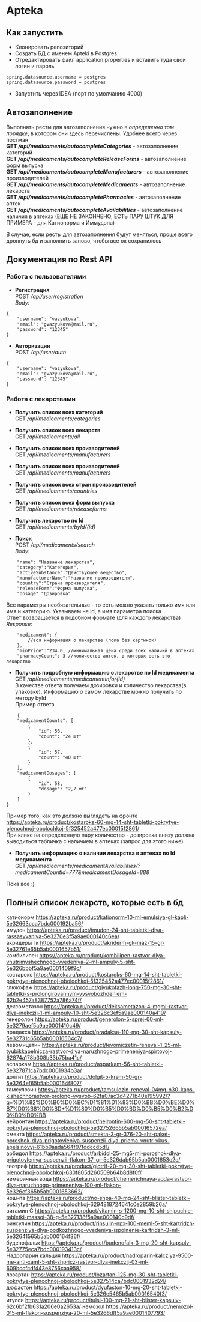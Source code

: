 # Apteka
## Как запустить
- Клонировать репозиторий
- Создать БД с именем Apteki в Postgres
- Отредактировать файл application.properties и вставить туда свои логин и пароль
```
spring.datasource.username = postgres
spring.datasource.password = postgres
```
- Запустить через IDEA (порт по умолчанию 4000)
## Автозаполнение
Выполнять ресты для автозаполнения нужно в *определенно том порядке*, в котором они здесь перечислены. Удобнее всего через постман      
**GET */api/medicaments/autocompleteCategories*** - автозаполнение категорий   
**GET */api/medicaments/autocompleteReleaseForms*** - автозаполнение форм выпуска   
**GET */api/medicaments/autocompleteManufacturers*** - автозаполнение производителей   
**GET */api/medicaments/autocompleteMedicaments*** - автозаполнение лекарств   
**GET */api/medicaments/autocompletePharmacies*** - автозаполнение аптек   
**GET */api/medicaments/autocompleteAvailabilities*** - автозаполнение наличия в аптеках (ЕЩЕ НЕ ЗАКОНЧЕНО, ЕСТЬ ПАРУ ШТУК ДЛЯ ПРИМЕРА - для Катионорма и Иммудона)   

В случае, если ресты для автозаполнения будут меняться, проще всего дропнуть бд и заполнить заново, чтобы все ок сохранилось

## Документация по Rest API
### Работа с пользователями
- **Регистрация**    
POST */api/user/registration*     
*Body:*
```
{
    "username": "vazyukova",
    "email": "gvazyukova@mail.ru",
    "password": "12345"
}
```
- **Авторизация**    
POST */api/user/auth*
```
{
    "username": "vazyukova",
    "email": "gvazyukova@mail.ru",
    "password": "12345"
}
```

### Работа с лекарствами
- **Получить список всех категорий**    
GET */api/medicaments/categories*

- **Получить список всех лекарств**    
GET */api/medicaments/all*

- **Получить список всех производителей**    
GET */api/medicaments/manufacturers*

- **Получить список всех производителей**    
GET */api/medicaments/manufacturers*

- **Получить список всех стран производителей**    
GET */api/medicaments/сountries*

- **Получить список всех форм выпуска**    
GET */api/medicaments/releaseforms*

- **Получить лекарство по Id**    
GET */api/medicaments/byId/{id}*

- **Поиск**    
POST */api/medicaments/search*     
*Body:*
```
    "name": "Название лекарства",
    "category":"Категория",
    "activeSubstance":"Действующее вещество",
    "manufacturerName":"Название производителя",
    "country":"Страна производителя",
    "releaseForm":"Форма выпуска",
    "dosage":"Дозировка"
```
Все параметры необязательные - то есть можно указать только имя или имя и категорию. Указываем не id, а имя параметра поиска    
Ответ возвращается в подобном формате (для каждого лекарства)    
*Response:*
```
    "medicament": {
        //вся информация о лекарстве (пока без картинок)
    },
    "minPrice":"234.0, //минимальная цена среди всех наличий в аптеках
    "pharmacyCount": 3 //количество аптек, в которых есть это лекарство
```
- **Получить подробную информацию о лекарстве по Id медикамента**    
GET */api/medicaments/medicamentInfo/{id}*     
В качестве ответа получаем дозировки и количество лекарства(в упаковке). Информацию о самом лекарстве можно получить по методу byId      
Пример ответа     
```
    {
    "medicamentCounts": [
        {
            "id": 56,
            "count": "24 шт"
        },
        {
            "id": 57,
            "count": "40 шт"
        }
    ],
    "medicamentDosages": [
        {
            "id": 58,
            "dosage": "2,7 мг"
        }
    ]
}
```
Пример того, как это должно выглядеть на фронте https://apteka.ru/product/kostaroks-60-mg-14-sht-tabletki-pokrytye-plenochnoj-obolochkoj-5f325452a477ec00015f2861/          
При клике на определенную пару количество - дозировка внизу должна выводиться табличка с наличием в аптеках (запрос для этого ниже)     

- **Получить информацию о наличии лекарства в аптеках по Id медикамента**    
GET */api/medicaments/medicamentAvailabilities/?medicamentCountId=777&medicamentDosageId=888*     

Пока все :)      
## Полный список лекарств, которые есть в бд
катионорм https://apteka.ru/product/kationorm-10-ml-emulsiya-gl-kapli-5e32663cca7bdc000192ba56/     
    имудон https://apteka.ru/product/imudon-24-sht-tabletki-dlya-rassasyvaniya-5e3270e3f5a9ae000140c6ea/      
    акридерм гк https://apteka.ru/product/akriderm-gk-maz-15-gr-5e32761e65b5ab0001657b51/     
    комбилипен https://apteka.ru/product/kombilipen-rastvor-dlya-vnutrimyshechnogo-vvedeniya-2-ml-ampuly-5-sht-5e326bbbf5a9ae0001409f9c/      
    костарокс https://apteka.ru/product/kostaroks-60-mg-14-sht-tabletki-pokrytye-plenochnoj-obolochkoj-5f325452a477ec00015f2861/     
    глюкофаж https://apteka.ru/product/glyukofazh-long-750-mg-30-sht-tabletki-s-prolongirovannym-vysvobozhdeniem-62b2e457a8387752a786a74f/     
    дексометазон https://apteka.ru/product/deksametazon-4-mgml-rastvor-dlya-inekczij-1-ml-ampuly-10-sht-5e326c3ef5a9ae000140a419/     
    генеролон https://apteka.ru/product/generolon-5-sprej-60-ml-5e3279aef5a9ae0001410c49/    
    прадакса https://apteka.ru/product/pradaksa-110-mg-30-sht-kapsuly-5e32731c65b5ab00016564c7/      
    левомицетин https://apteka.ru/product/levomiczetin-reneval-1-25-ml-tyubikkapelnicza-rastvor-dlya-naruzhnogo-primeneniya-spirtovoj-62874a178b308b33b75ba41c/     
    аспаркам https://apteka.ru/product/asparkam-56-sht-tabletki-5e327871ca7bdc0001934b3a/     
    долгит https://apteka.ru/product/dolgit-5-krem-50-gr-5e3264ef65b5ab000164f807/     
    тамсулозин https://apteka.ru/product/tamsulozin-reneval-04mg-n30-kaps-kishechnorastvor-prolong-vysvob-62fa07ac3d4271b40e195992/?q=%D1%82%D0%B0%D0%BC%D1%81%D1%83%D0%BB%D0%BE%D0%B7%D0%B8%D0%BD+%D1%80%D0%B5%D0%BD%D0%B5%D0%B2%D0%B0%D0%BB      
    нейронтин https://apteka.ru/product/nejrontin-600-mg-50-sht-tabletki-pokrytye-plenochnoj-obolochkoj-5e32752665b5ab00016572ea/      
    смекта https://apteka.ru/product/smekta-3-gr-376-20-sht-paket-poroshok-dlya-prigotovleniya-suspenzii-dlya-priema-vnutr-vkus-apelsinovyj-61bb0aada564f07fddccd5d1/     
    арбидол https://apteka.ru/product/arbidol-25-mg5-ml-poroshok-dlya-prigotovleniya-suspenzii-flakon-37-gr-5e326dab65b5ab0001653c2c/     
    гиотриф https://apteka.ru/product/giotrif-20-mg-30-sht-tabletki-pokrytye-plenochnoj-obolochkoj-630f805d260509b64b8d8f0f/      
    чемеричная вода https://apteka.ru/product/chemerichnaya-voda-rastvor-dlya-naruzhnogo-primeneniya-100-ml-flakon-5e326cf365b5ab0001653662/     
    нош-па https://apteka.ru/product/no-shpa-40-mg-24-sht-blister-tabletki-pokrytye-plenochnoj-obolochkoj-6294818724641c0e2859b26a/      
    витамин С https://apteka.ru/product/vitamin-s-1200-mg-10-sht-shipuchie-tabletki-massoj-38-g-5e327138f5a9ae000140c9df/      
    ринсулин https://apteka.ru/product/rinsulin-npx-100-meml-5-sht-kartridzh-suspenziya-dlya-podkozhnogo-vvedeniya-ispolnenie-kartridzh-3-ml-5e32641565b5ab000164f36f/     
    буденофальк https://apteka.ru/product/budenofalk-3-mg-20-sht-kapsuly-5e32775eca7bdc000193413c/      
    Надропарин кальция https://apteka.ru/product/nadroparin-kalcziya-9500-me-anti-xaml-5-sht-shpricz-rastvor-dlya-inekczij-03-ml-609bccfcdf443e8756caa958/       
    лозартан https://apteka.ru/product/lozartan-125-mg-30-sht-tabletki-pokrytye-plenochnoj-obolochkoj-5e327514ca7bdc0001932d24/      
    дюфастон https://apteka.ru/product/dyufaston-10-mg-20-sht-tabletki-pokrytye-plenochnoj-obolochkoj-5e326e5465b5ab00016540f3/      
    итулси https://apteka.ru/product/itulsi-100-mg-21-sht-blister-kapsuly-62c6bf2fb631a206e0a2653a/
    немозол https://apteka.ru/product/nemozol-015-ml-flakon-suspenziya-20-ml-5e3266dff5a9ae0001407793/


